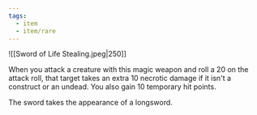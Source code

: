 ```yaml
---
tags:
  - item
  - item/rare
---
```

![[Sword of Life Stealing.jpeg|250]]

When you attack a creature with this magic weapon and roll a 20 on the attack roll, that target takes an extra 10 necrotic damage if it isn't a construct or an undead. You also gain 10 temporary hit points.

The sword takes the appearance of a longsword.